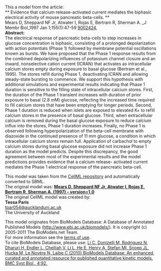 

This a model from the article:  
** Evidence that calcium release-activated current mediates the biphasic electrical activity of mouse pancreatic beta-cells. **   
Mears D, Sheppard NF Jr, Atwater I, Rojas E, Bertram R, Sherman A. _J Membr
Biol_1997 Jan 1;155(1):47-59
[9002424](http://www.ncbi.nlm.nih.gov/pubmed/9002424),  
**Abstract:**   
The electrical response of pancreatic beta-cells to step increases in glucose
concentration is biphasic, consisting of a prolonged depolarization with
action potentials (Phase 1) followed by membrane potential oscillations known
as bursts. We have proposed that the Phase 1 response results from the
combined depolarizing influences of potassium channel closure and an inward,
nonselective cation current (ICRAN) that activates as intracellular calcium
stores empty during exposure to basal glucose (Bertram et al., 1995). The
stores refill during Phase 1, deactivating ICRAN and allowing steady-state
bursting to commence. We support this hypothesis with additional simulations
and experimental results indicating that Phase 1 duration is sensitive to the
filling state of intracellular calcium stores. First, the duration of the
Phase 1 transient increases with duration of prior exposure to basal (2.8 mM)
glucose, reflecting the increased time required to fill calcium stores that
have been emptying for longer periods. Second, Phase 1 duration is reduced
when islets are exposed to elevated K+ to refill calcium stores in the
presence of basal glucose. Third, when extracellular calcium is removed during
the basal glucose exposure to reduce calcium influx into the stores, Phase 1
duration increases. Finally, no Phase 1 is observed following
hyperpolarization of the beta-cell membrane with diazoxide in the continued
presence of 11 mm glucose, a condition in which intracellular calcium stores
remain full. Application of carbachol to empty calcium stores during basal
glucose exposure did not increase Phase 1 duration as the model predicts.
Despite this discrepancy, the good agreement between most of the experimental
results and the model predictions provides evidence that a calcium release-
activated current mediates the Phase 1 electrical response of the pancreatic
beta-cell.

This model was taken from the [CellML
repository](http://www.cellml.org/models) and automatically converted to SBML.  
The original model was: [ **Mears D, Sheppard NF Jr, Atwater I, Rojas E,
Bertram R, Sherman A. (1997) - version=1.0**
](http://models.cellml.org/exposure/5e0804f38832d0ecedf04f7403c565b5)  
The original CellML model was created by:  
**Tessa Paris**   
tpar054@aucklanduni.ac.uk  
The University of Auckland  

This model originates from BioModels Database: A Database of Annotated
Published Models (http://www.ebi.ac.uk/biomodels/). It is copyright (c)
2005-2011 The BioModels.net Team.  
For more information see the [terms of
use](http://www.ebi.ac.uk/biomodels/legal.html).  
To cite BioModels Database, please use: [Li C, Donizelli M, Rodriguez N,
Dharuri H, Endler L, Chelliah V, Li L, He E, Henry A, Stefan MI, Snoep JL,
Hucka M, Le Novère N, Laibe C (2010) BioModels Database: An enhanced, curated
and annotated resource for published quantitative kinetic models. BMC Syst
Biol., 4:92.](http://www.ncbi.nlm.nih.gov/pubmed/20587024)

